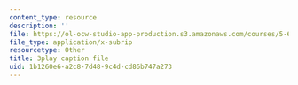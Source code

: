```yaml
---
content_type: resource
description: ''
file: https://ol-ocw-studio-app-production.s3.amazonaws.com/courses/5-60-thermodynamics-kinetics-spring-2008/1b1260e6a2c87d489c4dcd86b747a273_jsoD3oZAAXI.srt
file_type: application/x-subrip
resourcetype: Other
title: 3play caption file
uid: 1b1260e6-a2c8-7d48-9c4d-cd86b747a273
---
```

